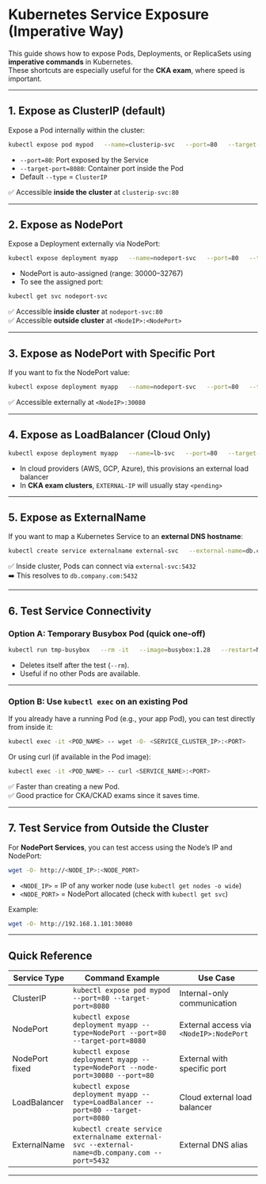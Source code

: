 # Kubernetes Service Exposure (Imperative Way)

This guide shows how to expose Pods, Deployments, or ReplicaSets using **imperative commands** in Kubernetes.  
These shortcuts are especially useful for the **CKA exam**, where speed is important.

---

## 1. Expose as ClusterIP (default)

Expose a Pod internally within the cluster:

```bash
kubectl expose pod mypod   --name=clusterip-svc   --port=80   --target-port=8080
```

- `--port=80`: Port exposed by the Service  
- `--target-port=8080`: Container port inside the Pod  
- Default `--type` = `ClusterIP`  

✅ Accessible **inside the cluster** at `clusterip-svc:80`

---

## 2. Expose as NodePort

Expose a Deployment externally via NodePort:

```bash
kubectl expose deployment myapp   --name=nodeport-svc   --port=80   --target-port=8080   --type=NodePort
```

- NodePort is auto-assigned (range: 30000–32767)  
- To see the assigned port:

```bash
kubectl get svc nodeport-svc
```

✅ Accessible **inside cluster** at `nodeport-svc:80`  
✅ Accessible **outside cluster** at `<NodeIP>:<NodePort>`

---

## 3. Expose as NodePort with Specific Port

If you want to fix the NodePort value:

```bash
kubectl expose deployment myapp   --name=nodeport-svc   --port=80   --target-port=8080   --type=NodePort   --node-port=30080
```

✅ Accessible externally at `<NodeIP>:30080`

---

## 4. Expose as LoadBalancer (Cloud Only)

```bash
kubectl expose deployment myapp   --name=lb-svc   --port=80   --target-port=8080   --type=LoadBalancer
```

- In cloud providers (AWS, GCP, Azure), this provisions an external load balancer  
- In **CKA exam clusters**, `EXTERNAL-IP` will usually stay `<pending>`

---

## 5. Expose as ExternalName

If you want to map a Kubernetes Service to an **external DNS hostname**:

```bash
kubectl create service externalname external-svc   --external-name=db.company.com   --port=5432
```

✅ Inside cluster, Pods can connect via `external-svc:5432`  
➡️ This resolves to `db.company.com:5432`

---

## 6. Test Service Connectivity

### Option A: Temporary Busybox Pod (quick one-off)

```bash
kubectl run tmp-busybox   --rm -it   --image=busybox:1.28   --restart=Never   -- wget -O- <SERVICE_CLUSTER_IP>:<PORT>
```

- Deletes itself after the test (`--rm`).  
- Useful if no other Pods are available.  

---

### Option B: Use `kubectl exec` on an existing Pod

If you already have a running Pod (e.g., your app Pod), you can test directly from inside it:

```bash
kubectl exec -it <POD_NAME> -- wget -O- <SERVICE_CLUSTER_IP>:<PORT>
```

Or using curl (if available in the Pod image):

```bash
kubectl exec -it <POD_NAME> -- curl <SERVICE_NAME>:<PORT>
```

✅ Faster than creating a new Pod.  
✅ Good practice for CKA/CKAD exams since it saves time.  

---

## 7. Test Service from Outside the Cluster

For **NodePort Services**, you can test access using the Node’s IP and NodePort:

```bash
wget -O- http://<NODE_IP>:<NODE_PORT>
```

- `<NODE_IP>` = IP of any worker node (use `kubectl get nodes -o wide`)  
- `<NODE_PORT>` = NodePort allocated (check with `kubectl get svc`)  

Example:

```bash
wget -O- http://192.168.1.101:30080
```
---

## Quick Reference

| Service Type   | Command Example                                                                 | Use Case                              |
|----------------|----------------------------------------------------------------------------------|----------------------------------------|
| ClusterIP      | `kubectl expose pod mypod --port=80 --target-port=8080`                          | Internal-only communication            |
| NodePort       | `kubectl expose deployment myapp --type=NodePort --port=80 --target-port=8080`   | External access via `<NodeIP>:NodePort` |
| NodePort fixed | `kubectl expose deployment myapp --type=NodePort --node-port=30080 --port=80`    | External with specific port             |
| LoadBalancer   | `kubectl expose deployment myapp --type=LoadBalancer --port=80 --target-port=8080` | Cloud external load balancer           |
| ExternalName   | `kubectl create service externalname external-svc --external-name=db.company.com --port=5432` | External DNS alias                     |

---
